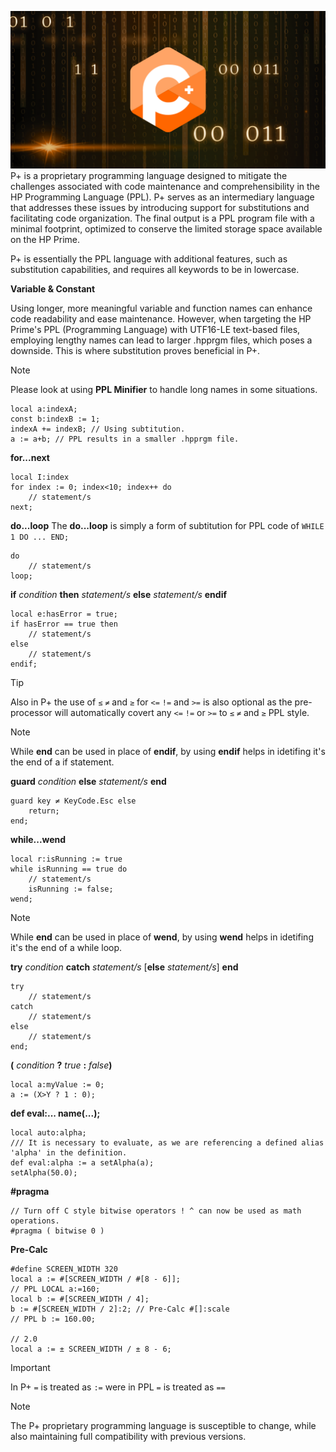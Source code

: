 ![Social Preview](https://raw.githubusercontent.com/Insoft-UK/PrimePlus/main/assets/social-preview.png)
P+ is a proprietary programming language designed to mitigate the challenges associated with code maintenance and comprehensibility in the HP Programming Language (PPL). P+ serves as an intermediary language that addresses these issues by introducing support for substitutions and facilitating code organization. The final output is a PPL program file with a minimal footprint, optimized to conserve the limited storage space available on the HP Prime.

P+ is essentially the PPL language with additional features, such as substitution capabilities, and requires all keywords to be in lowercase.

**Variable & Constant**

Using longer, more meaningful variable and function names can enhance code readability and ease maintenance. However, when targeting the HP Prime's PPL (Programming Language) with UTF16-LE text-based files, employing lengthy names can lead to larger .hpprgm files, which poses a downside. This is where substitution proves beneficial in P+.

> [!NOTE]
Please look at using **PPL Minifier** to handle long names in some situations.
>
```
local a:indexA;
const b:indexB := 1;
indexA += indexB; // Using subtitution.
a := a+b; // PPL results in a smaller .hpprgm file.
```


**for...next**
```
local I:index
for index := 0; index<10; index++ do
    // statement/s
next;
```

**do...loop**
The **do...loop** is simply a form of subtitution for PPL code of `WHILE 1 DO ... END;`
```
do
    // statement/s
loop;
```


**if** _condition_ **then** _statement/s_ **else** _statement/s_ **endif**
```
local e:hasError = true;
if hasError == true then
    // statement/s
else
    // statement/s
endif;
```
> [!TIP]
Also in P+ the use of `≤` `≠` and `≥` for `<=` `!=` and `>=` is also optional as the pre-processor will automatically covert any `<=` `!=` or `>=` to `≤` `≠` and `≥` PPL style.

> [!NOTE]
While **end** can be used in place of **endif**, by using **endif** helps in idetifing it's the end of a if statement.

**guard** _condition_ **else** _statement/s_ **end**
```
guard key ≠ KeyCode.Esc else
    return;
end;
```


**while...wend**
```
local r:isRunning := true
while isRunning == true do
    // statement/s
    isRunning := false;
wend;
```
> [!NOTE]
While **end** can be used in place of **wend**, by using **wend** helps in idetifing it's the end of a while loop.


**try** _condition_ **catch** _statement/s_ [**else** _statement/s_] **end**
```
try
    // statement/s
catch
    // statement/s
else
    // statement/s
end;
```


**(** _condition_ **?** _true_ **:** _false_**)**
```
local a:myValue := 0;
a := (X>Y ? 1 : 0);
```


**def eval:... name(...);**
```
local auto:alpha;
/// It is necessary to evaluate, as we are referencing a defined alias 'alpha' in the definition.
def eval:alpha := a setAlpha(a);
setAlpha(50.0);
```


**#pragma**
```
// Turn off C style bitwise operators ! ^ can now be used as math operations.
#pragma ( bitwise 0 )
```


**Pre-Calc**
```
#define SCREEN_WIDTH 320
local a := #[SCREEN_WIDTH / #[8 - 6]];
// PPL LOCAL a:=160;
local b := #[SCREEN_WIDTH / 4];
b := #[SCREEN_WIDTH / 2]:2; // Pre-Calc #[]:scale
// PPL b := 160.00;

// 2.0
local a := ± SCREEN_WIDTH / ± 8 - 6;
```


> [!IMPORTANT]
In P+ `=` is treated as `:=` were in PPL `=` is treated as `==`

>[!NOTE]
The P+ proprietary programming language is susceptible to change, while also maintaining full compatibility with previous versions.
